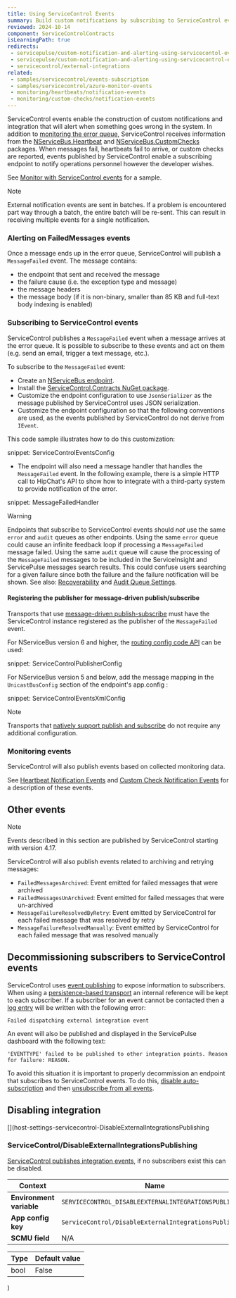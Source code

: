 ```yaml
---
title: Using ServiceControl Events
summary: Build custom notifications by subscribing to ServiceControl events
reviewed: 2024-10-14
component: ServiceControlContracts
isLearningPath: true
redirects:
 - servicepulse/custom-notification-and-alerting-using-servicecontol-events
 - servicepulse/custom-notification-and-alerting-using-servicecontrol-events
 - servicecontrol/external-integrations
related:
 - samples/servicecontrol/events-subscription
 - samples/servicecontrol/azure-monitor-events
 - monitoring/heartbeats/notification-events
 - monitoring/custom-checks/notification-events
---
```


ServiceControl events enable the construction of custom notifications and integration that will alert when something goes wrong in the system. In addition to [monitoring the error queue](/nservicebus/recoverability/configure-error-handling.md), ServiceControl receives information from the [NServiceBus.Heartbeat](/monitoring/heartbeats/) and [NServiceBus.CustomChecks](/monitoring/custom-checks/) packages. When messages fail, heartbeats fail to arrive, or custom checks are reported, events published by ServiceControl enable a subscribing endpoint to notify operations personnel however the developer wishes.

See [Monitor with ServiceControl events](/samples/servicecontrol/events-subscription/) for a sample.

> [!NOTE]
> External notification events are sent in batches. If a problem is encountered part way through a batch, the entire batch will be re-sent. This can result in receiving multiple events for a single notification.

### Alerting on FailedMessages events

Once a message ends up in the error queue, ServiceControl will publish a `MessageFailed` event. The message contains:

 * the endpoint that sent and received the message
 * the failure cause (i.e. the exception type and message)
 * the message headers
 * the message body (if it is non-binary, smaller than 85 KB and full-text body indexing is enabled)


### Subscribing to ServiceControl events

ServiceControl publishes a `MessageFailed` event when a message arrives at the error queue. It is possible to subscribe to these events and act on them (e.g. send an email, trigger a text message, etc.).

To subscribe to the `MessageFailed` event:

 * Create an [NServiceBus endpoint](/nservicebus/hosting/nservicebus-host/).
 * Install the [ServiceControl.Contracts NuGet package](https://www.nuget.org/packages/ServiceControl.Contracts/).
 * Customize the endpoint configuration to use `JsonSerializer` as the message published by ServiceControl uses JSON serialization.
 * Customize the endpoint configuration so that the following conventions are used, as the events published by ServiceControl do not derive from `IEvent`.

This code sample illustrates how to do this customization:

snippet: ServiceControlEventsConfig

 * The endpoint will also need a message handler that handles the `MessageFailed` event. In the following example, there is a simple HTTP call to HipChat's API to show how to integrate with a third-party system to provide notification of the error.

snippet: MessageFailedHandler

> [!WARNING]
> Endpoints that subscribe to ServiceControl events should _not_ use the same `error` and `audit` queues as other endpoints. Using the same `error` queue could cause an infinite feedback loop if processing a `MessageFailed` message failed. Using the same `audit` queue will cause the processing of the `MessageFailed` messages to be included in the ServiceInsight and ServicePulse messages search results. This could confuse users searching for a given failure since both the failure and the failure notification will be shown. See also: [Recoverability](/nservicebus/recoverability/) and [Audit Queue Settings](/nservicebus/operations/auditing.md).


#### Registering the publisher for message-driven publish/subscribe

Transports that use [message-driven publish-subscribe](/nservicebus/messaging/publish-subscribe/) must have the ServiceControl instance registered as the publisher of the `MessageFailed` event.

For NServiceBus version 6 and higher, the [routing config code API](/nservicebus/messaging/routing.md#event-routing-message-driven) can be used:

snippet: ServiceControlPublisherConfig

For NServiceBus version 5 and below, add the message mapping in the `UnicastBusConfig` section of the endpoint's app.config :

snippet: ServiceControlEventsXmlConfig

> [!NOTE]
> Transports that [natively support publish and subscribe](/transports/types.md#multicast-enabled-transports) do not require any additional configuration.


### Monitoring events

ServiceControl will also publish events based on collected monitoring data.

See [Heartbeat Notification Events](/monitoring/heartbeats/notification-events.md) and [Custom Check Notification Events](/monitoring/custom-checks/notification-events.md) for a description of these events.

## Other events

> [!NOTE]
> Events described in this section are published by ServiceControl starting with version 4.17.

ServiceControl will also publish events related to archiving and retrying messages:
- `FailedMessagesArchived`: Event emitted for failed messages that were archived
- `FailedMessagesUnArchived`: Event emitted for failed messages that were un-archived
- `MessageFailureResolvedByRetry`: Event emitted by ServiceControl for each failed message that was resolved by retry
- `MessageFailureResolvedManually`: Event emitted by ServiceControl for each failed message that was resolved manually


## Decommissioning subscribers to ServiceControl events

ServiceControl uses [event publishing](/nservicebus/messaging/publish-subscribe/) to expose information to subscribers. When using a [persistence-based transport](/nservicebus/messaging/publish-subscribe/#mechanics-message-driven-persistence-based) an internal reference will be kept to each subscriber. If a subscriber for an event cannot be contacted then a [log entry](logging.md) will be written with the following error:

```
Failed dispatching external integration event
```

An event will also be published and displayed in the ServicePulse dashboard with the following text:

```
'EVENTTYPE' failed to be published to other integration points. Reason for failure: REASON.
```

To avoid this situation it is important to properly decommission an endpoint that subscribes to ServiceControl events. To do this, [disable auto-subscription](/nservicebus/messaging/publish-subscribe/controlling-what-is-subscribed.md#disabling-auto-subscription) and then [unsubscribe from all events](/nservicebus/messaging/publish-subscribe/controlling-what-is-subscribed.md#manually-subscribing-to-a-message).

## Disabling integration 

[](host-settings-servicecontrol-DisableExternalIntegrationsPublishing


### ServiceControl/DisableExternalIntegrationsPublishing

[ServiceControl publishes integration events](/servicecontrol/contracts.md), if no subscribers exist this can be disabled.

| Context | Name |
| --- | --- |
| **Environment variable** | `SERVICECONTROL_DISABLEEXTERNALINTEGRATIONSPUBLISHING` |
| **App config key** | `ServiceControl/DisableExternalIntegrationsPublishing` |
| **SCMU field** | N/A |

| Type | Default value |
| --- | --- |
| bool | False |
)
